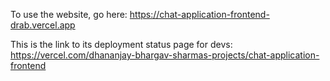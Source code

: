 To use the website, go here: https://chat-application-frontend-drab.vercel.app

This is the link to its deployment status page for devs: https://vercel.com/dhananjay-bhargav-sharmas-projects/chat-application-frontend

